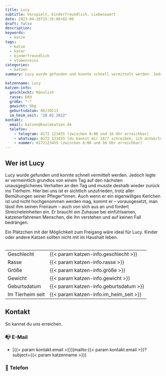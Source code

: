 ```yaml
---
title: Lucy
subtitle: Verspielt, Kinderfreundlich, Liebenswert
date: 2023-04-26T15:35:06+02:00
draft: false
description:
keywords:
  - katze
tags:
  - katze
  - kater
  - kinderfreundlich
  - stubenreins
categories:
  - katzen
summary: Lucy wurde gefunden und konnte schnell vermittelt werden. Jedoch legte er vermeintlich grundlos von einem Tag auf den nächsten unausgeglichenes Verhalten an den Tag und musste deshalb wieder zurück ins Tierheim. Hier bei uns ist er sichtlich unzufrieden, trotz aller Bemühungen seiner Pfleger\*innen.

katzenname: Lucy
katzen-info:
  geschlecht: Männlich
  rasse: EKH
  größe: "-"
  gewicht: 9kg
  geburtsdatum: 06/20213
  im_heim_seit: "26.02.2022"
kontakt:
  email: katzen@koolekatzen.de
  telefon:
    - telegram: 0172 123455 (zwischen 8:00 und 16 Uhr erreichbar)
    - whatsapp: 0172 123455 (du kannst mir 24/7 schreiben, ich antworte dann)
    - nummer: 0172123455 (zwischen 8:00 und 16 Uhr erreichbar)
---
```


## Wer ist Lucy

Lucy wurde gefunden und konnte schnell vermittelt werden. Jedoch legte er vermeintlich grundlos von einem Tag auf den nächsten unausgeglichenes Verhalten an den Tag und musste deshalb wieder zurück ins Tierheim. Hier bei uns ist er sichtlich unzufrieden, trotz aller Bemühungen seiner Pfleger\*innen. Auch wenn er ein eigenwilliges Kerlchen ist und nicht hochgenommen werden mag, kommt er – vorausgesetzt, man lässt ihm seinen Freiraum – auch von sich aus an und fordert Streicheleinheiten ein. Er braucht ein Zuhause bei einfühlsamen, katzenerfahrenen Menschen, die ihn verstehen und auf keinen Fall bedrängen.

Ein Plätzchen mit der Möglichkeit zum Freigang wäre ideal für Lucy. Kinder oder andere Katzen sollten nicht mit im Haushalt leben.
<br><br>

<table>
    <tr>
        <td>Geschlecht</td>
        <td>{{< param katzen-info.geschlecht >}}</td>
    </tr>
    <tr>
        <td>Rasse</td>
        <td>{{< param katzen-info.rasse >}}</td>
    </tr>
    <tr>
        <td>Größe</td>
        <td>{{< param katzen-info.größe >}}</td>
    </tr>
    <tr>
        <td>Gewicht</td>
        <td>{{< param katzen-info.gewicht >}}</td>
    </tr>
    <tr>
        <td>Geburtsdatum</td>
        <td>{{< param katzen-info.geburtsdatum >}}</td>
    </tr>
    <tr>
        <td>Im Tierheim seit</td>
        <td>{{< param katzen-info.im_heim_seit >}}</td>
    </tr>
</table>

## Kontakt

So kannst du uns erreichen.

### 📭 E-Mail

- [{{< param kontakt.email >}}](mailto:{{< param kontakt.email >}}?subject={{< param katzenname >}})

### 📱 Telefon
